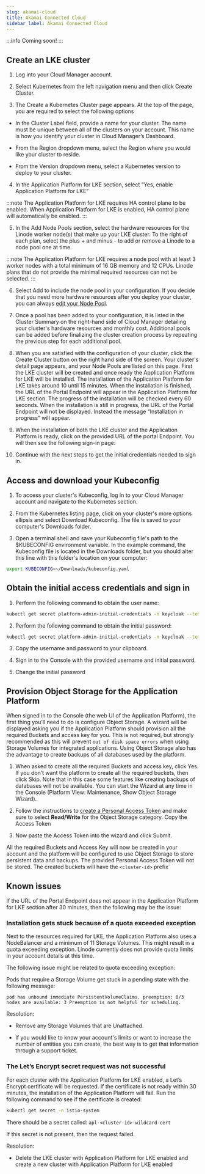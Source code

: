 ```yaml
---
slug: akamai-cloud
title: Akamai Connected Cloud
sidebar_label: Akamai Connected Cloud
---
```


:::info
Coming soon!
:::

## Create an LKE cluster

1. Log into your Cloud Manager account.

2. Select Kubernetes from the left navigation menu and then click Create Cluster.


3. The Create a Kubernetes Cluster page appears. At the top of the page, you are required to select the following options


- In the Cluster Label field, provide a name for your cluster. The name must be unique between all of the clusters on your account. This name is how you identify your cluster in Cloud Manager’s Dashboard.


- From the Region dropdown menu, select the Region where you would like your cluster to reside.


- From the Version dropdown menu, select a Kubernetes version to deploy to your cluster.


4. In the Application Platform for LKE section, select “Yes, enable Application Platform for LKE”

:::note 
The Application Platform for LKE requires HA control plane to be enabled. When Application Platform for LKE is enabled, HA control plane will automatically be enabled.
:::

5. In the Add Node Pools section, select the hardware resources for the Linode worker node(s) that make up your LKE cluster. To the right of each plan, select the plus + and minus - to add or remove a Linode to a node pool one at time.

:::note 
The Application Platform for LKE requires a node pool with at least 3 worker nodes with a total minimum of 16 GB memory and 12 CPUs. Linode plans that do not provide the minimal required resources can not be selected.
:::

6. Select Add to include the node pool in your configuration. If you decide that you need more hardware resources after you deploy your cluster, you can always [edit your Node Pool](https://techdocs.akamai.com/cloud-computing/docs/manage-nodes-and-node-pools).

7. Once a pool has been added to your configuration, it is listed in the Cluster Summary on the right-hand side of Cloud Manager detailing your cluster's hardware resources and monthly cost. Additional pools can be added before finalizing the cluster creation process by repeating the previous step for each additional pool.

8. When you are satisfied with the configuration of your cluster, click the Create Cluster button on the right hand side of the screen. Your cluster's detail page appears, and your Node Pools are listed on this page. First the LKE cluster will be created and once ready the Application Platform for LKE will be installed. The installation of the Application Platform for LKE takes around 10 until 15 minutes. When the installation is finished, the URL of the Portal Endpoint will appear in the Application Platform for LKE section. The progress of the installation will be checked every 60 seconds. When the installation is still in progress, the URL of the Portal Endpoint will not be displayed. Instead the message “Installation in progress” will appear.


9. When the installation of both the LKE cluster and the Application Platform is ready, click on the provided URL of the portal Endpoint. You will then see the following sign-in page:

10. Continue with the next steps to get the initial credentials needed to sign in.

## Access and download your Kubeconfig

1. To access your cluster's Kubeconfig, log in to your Cloud Manager account and navigate to the Kubernetes section.

2. From the Kubernetes listing page, click on your cluster's more options ellipsis and select Download Kubeconfig. The file is saved to your computer's Downloads folder.

3. Open a terminal shell and save your Kubeconfig file's path to the $KUBECONFIG environment variable. In the example command, the Kubeconfig file is located in the Downloads folder, but you should alter this line with this folder's location on your computer:

```bash
export KUBECONFIG=~/Downloads/kubeconfig.yaml
```

## Obtain the initial access credentials and sign in

1. Perform the following command to obtain the user name:

```bash
kubectl get secret platform-admin-initial-credentials -n keycloak --template={{.data.username}} | base64 -d
```

2. Perform the following command to obtain the initial password:

```bash
kubectl get secret platform-admin-initial-credentials -n keycloak --template={{.data.password}} | base64 -d
```

3. Copy the username and password to your clipboard.

4. Sign in to the Console with the provided username and initial password.

5. Change the initial password

## Provision Object Storage for the Application Platform

When signed in to the Console (the web UI of the Application Platform), the first thing you’ll need to do is configure Object Storage. A wizard will be displayed asking you if the Application Platform should provision all the required Buckets and access key for you. This is not required, but strongly recommended as this will prevent `out of disk space errors` when using Storage Volumes for integrated applications. Using Object Storage also has the advantage to create backups of all databases used by the platform.

1. When asked to create all the required Buckets and access key, click Yes. If you don’t want the platform to create all the required buckets, then click Skip. Note that in this case some features like creating backups of databases will not be available. You can start the Wizard at any time in the Console (Platform View: Maintenance, Show Object Storage Wizard). 

2. Follow the instructions to [create a Personal Access Token](https://techdocs.akamai.com/linode-api/reference/get-started#personal-access-tokens) and make sure to select **Read/Write** for the Object Storage category. Copy the Access Token

3. Now paste the Access Token into the wizard and click Submit.

All the required Buckets and Access Key will now be created in your account and the platform will be configured to use Object Storage to store persistent data and backups. The provided Personal Access Token will not be stored. The created buckets will have the `<cluster-id>` prefix`

## Known issues

If the URL of the Portal Endpoint does not appear in the Application Platform for LKE section after 30 minutes, then the following may be the issue:

### Installation gets stuck because of a quota exceeded exception

Next to the resources required for LKE, the Application Platform also uses a NodeBalancer and a minimum of 11 Storage Volumes. This might result in a quota exceeding exception. Linode currently does not provide quota limits in your account details at this time.

The following issue might be related to quota exceeding exception:

Pods that require a Storage Volume get stuck in a pending state with the following message:

`pod has unbound immediate PersistentVolumeClaims. preemption: 0/3 nodes are available: 3 Preemption is not helpful for scheduling.`

Resolution: 

- Remove any Storage Volumes that are Unattached.

- If you would like to know your account's limits or want to increase the number of entities you can create, the best way is to get that information through a support ticket.

### The Let’s Encrypt secret request was not successful
For each cluster with the Application Platform for LKE enabled, a Let’s Encrypt certificate will be requested. If the certificate is not ready within 30 minutes, the installation of the Application Platform will fail. Run the following command to see if the certificate is created:

```bash
kubectl get secret -n istio-system
```

There should be a secret called: `apl-<cluster-id>-wildcard-cert`

If this secret is not present, then the request failed.

Resolution:

- Delete the LKE cluster with Application Platform for LKE enabled and create a new cluster with Application Platform for LKE enabled
